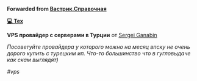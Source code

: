 **Forwarded from [Вастрик.Справочная](https://t.me/c/1675809627/4058)**

[**💻 Тех**](https://t.me/+0qEEQSVby5s3YjBi)

**VPS провайдер с серверами в Турции** от [Sergei Ganabin](https://vas3k.club/user/sgstq/)

*Посоветуйте провайдера у которого можно на месяц впску не очень дорого купить с турецким ип. Что-то большинство что в гугловыдаче как скам выглядят)*

*#vps*